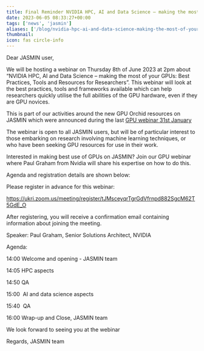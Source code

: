 ```yaml
---
title: Final Reminder NVIDIA HPC, AI and Data Science – making the most of your GPUs
date: 2023-06-05 08:33:27+00:00
tags: ['news', 'jasmin']
aliases: ['/blog/nvidia-hpc-ai-and-data-science-making-the-most-of-your-gpus']
thumbnail: 
icon: fas circle-info
---
```


Dear JASMIN user,

We will be hosting a webinar on Thursday 8th of June 2023 at 2pm about “NVIDIA HPC, AI and Data Science – making the most of your GPUs: Best Practices, Tools and Resources for Researchers”. This webinar will look at the best practices, tools and frameworks available which can help researchers quickly utilise the full abilities of the GPU hardware, even if they are GPU novices.

This is part of our activities around the new GPU Orchid resources on JASMIN which were announced during the last [GPU webinar 31st January](https://www.ceda.ac.uk/events/gpu-webinar/)

The webinar is open to all JASMIN users, but will be of particular interest to those embarking on research involving machine learning techniques, or who have been seeking GPU resources for use in their work.

Interested in making best use of GPUs on JASMIN? Join our GPU webinar where Paul Graham from Nvidia will share his expertise on how to do this.

Agenda and registration details are shown below:

Please register in advance for this webinar:

<https://ukri.zoom.us/meeting/register/tJMsceyqrTgrGdVfrnpd882SgcM62T5GdE_O>

After registering, you will receive a confirmation email containing information about joining the meeting.

Speaker: Paul Graham, Senior Solutions Architect, NVIDIA

Agenda:

14:00 Welcome and opening - JASMIN team

14:05 HPC aspects

14:50 QA

15:00  AI and data science aspects

15:40  QA

16:00 Wrap-up and Close, JASMIN team

We look forward to seeing you at the webinar

Regards, JASMIN team

